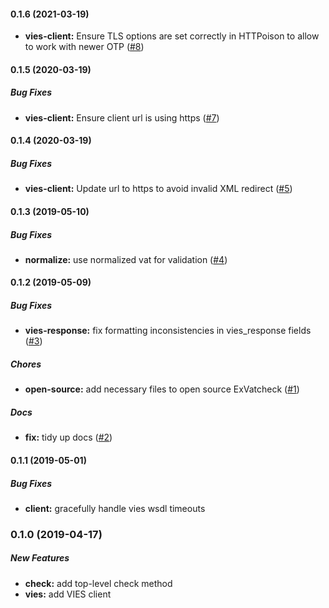 #### 0.1.6 (2021-03-19)

* **vies-client:** Ensure TLS options are set correctly in HTTPoison to allow to
    work with newer OTP ([#8](https://github.com/taxjar/ex_vatcheck/pull/8))

#### 0.1.5 (2020-03-19)

##### Bug Fixes

* **vies-client:** Ensure client url is using https ([#7](https://github.com/taxjar/ex_vatcheck/pull/7))

#### 0.1.4 (2020-03-19)

##### Bug Fixes

* **vies-client:** Update url to https to avoid invalid XML redirect ([#5](https://github.com/taxjar/ex_vatcheck/pull/5))

#### 0.1.3 (2019-05-10)

##### Bug Fixes

* **normalize:** use normalized vat for validation ([#4](https://github.com/taxjar/ex_vatcheck/pull/4))

#### 0.1.2 (2019-05-09)

##### Bug Fixes

* **vies-response:** fix formatting inconsistencies in vies_response fields ([#3](https://github.com/taxjar/ex_vatcheck/pull/3))

##### Chores

* **open-source:** add necessary files to open source ExVatcheck ([#1](https://github.com/taxjar/ex_vatcheck/pull/1))

##### Docs

* **fix:** tidy up docs ([#2](https://github.com/taxjar/ex_vatcheck/pull/2))

#### 0.1.1 (2019-05-01)

##### Bug Fixes

* **client:** gracefully handle vies wsdl timeouts

### 0.1.0 (2019-04-17)

##### New Features

* **check:** add top-level check method
* **vies:**  add VIES client
